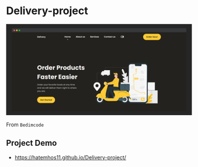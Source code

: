 # Delivery-project
<p align='center' >
  <img src='./assets/preview.png'/>
</p>

From `Bedimcode`

## Project Demo
- https://hatemhos11.github.io/Delivery-project/
